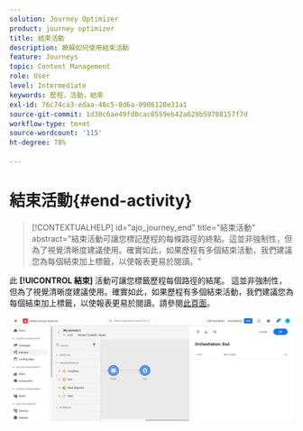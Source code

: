 ```yaml
---
solution: Journey Optimizer
product: journey optimizer
title: 結束活動
description: 瞭解如何使用結束活動
feature: Journeys
topic: Content Management
role: User
level: Intermediate
keywords: 歷程，活動，結束
exl-id: 76c74ca3-edaa-48c5-8d6a-0906120e31a1
source-git-commit: 1d30c6ae49fd0cac0559eb42a629b59708157f7d
workflow-type: tm+mt
source-wordcount: '115'
ht-degree: 78%

---
```


# 結束活動{#end-activity}

>[!CONTEXTUALHELP]
>id="ajo_journey_end"
>title="結束活動"
>abstract="結束活動可讓您標記歷程的每條路徑的終點。這並非強制性，但為了視覺清晰度建議使用。確實如此，如果歷程有多個結束活動，我們建議您為每個結束加上標籤，以使報表更易於閱讀。"

此 **[!UICONTROL 結束]** 活動可讓您標籤歷程每個路徑的結尾。 這並非強制性，但為了視覺清晰度建議使用。確實如此，如果歷程有多個結束活動，我們建議您為每個結束加上標籤，以使報表更易於閱讀。請參閱[此頁面](../reports/live-report.md)。

![](assets/journey54.png)
